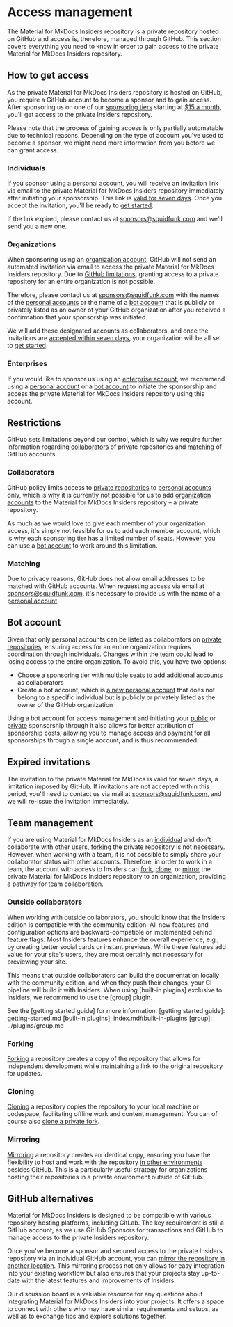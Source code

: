 # Access management

The Material for MkDocs Insiders repository is a private repository hosted on
GitHub and access is, therefore, managed through GitHub. This section covers
everything you need to know in order to gain access to the private Material for
MkDocs Insiders repository.

## How to get access

As the private Material for MkDocs Insiders repository is hosted on GitHub, you
require a GitHub account to become a sponsor and to gain access. After
sponsoring us on one of our [sponsoring tiers] starting at [$15 a month],
you'll get access to the private Insiders repository.

Please note that the process of gaining access is only partially automatable due
to technical reasons. Depending on the type of account you've used to become a
sponsor, we might need more information from you before we can grant access.

  [$15 a month]: https://github.com/sponsors/squidfunk/sponsorships?tier_id=210638
  [sponsoring tiers]: sponsoring-tiers.md

### Individuals

If you sponsor using a [personal account], you will receive an invitation link
via email to the private Material for MkDocs Insiders repository immediately
after initiating your sponsorship. This link is [valid for seven days]. Once you
accept the invitation, you'll be ready to [get started].

If the link expired, please contact us at sponsors@squidfunk.com and we'll
send you a new one.

  [personal account]: https://docs.github.com/en/get-started/learning-about-github/types-of-github-accounts#personal-accounts
  [valid for seven days]: #expired-invitations
  [get started]: getting-started.md

### Organizations

When sponsoring using an [organization account], GitHub will not send an
automated invitation via email to access the private Material for MkDocs Insiders
repository. Due to [GitHub limitations], granting access to a private repository
for an entire organization is not possible.

Therefore, please contact us at sponsors@squidfunk.com with the names of the
[personal accounts] or the name of a [bot account] that is publicly or privately
listed as an owner of your GitHub organization after you received a confirmation
that your sponsorship was initiated.

We will add these designated accounts as collaborators, and once the invitations
are [accepted within seven days], your organization will be all set to [get
started].

  [organization account]: https://docs.github.com/en/get-started/learning-about-github/types-of-github-accounts#organization-accounts
  [GitHub limitations]: #collaborators
  [bot account]: #bot-account
  [accepted within seven days]: #expired-invitations

### Enterprises

If you would like to sponsor us using an [enterprise account], we recommend
using a [personal account] or a [bot account] to initiate the sponsorship and
access the private Material for MkDocs Insiders repository using this account.

  [enterprise account]: https://docs.github.com/en/get-started/learning-about-github/types-of-github-accounts#enterprise-accounts

## Restrictions

GitHub sets limitations beyond our control, which is why we require further
information regarding [collaborators] of private repositories and [matching] of
GitHub accounts.

  [collaborators]: #collaborators
  [matching]: #matching

### Collaborators

GitHub policy limits access to [private repositories] to [personal accounts]
only, which is why it is currently not possible for us to add [organization
accounts] to the Material for MkDocs Insiders repository – a private
repository.

As much as we would love to give each member of your organization access, it's
simply not feasible for us to add each member account, which is why each
[sponsoring tier] has a limited number of seats. However, you can use a [bot account] to work around this limitation.

  [private repositories]: https://docs.github.com/en/account-and-profile/setting-up-and-managing-your-personal-account-on-github/managing-access-to-your-personal-repositories/inviting-collaborators-to-a-personal-repository
  [personal accounts]: https://docs.github.com/en/get-started/learning-about-github/types-of-github-accounts#personal-accounts
  [organization accounts]: https://docs.github.com/en/get-started/learning-about-github/types-of-github-accounts#organization-accounts
  [sponsoring tier]: sponsoring-tiers.md
  [team management]: #team-management

### Matching

Due to privacy reasons, GitHub does not allow email addresses to be matched with
GitHub accounts. When requesting access via email at sponsors@squidfunk.com,
it's necessary to provide us with the name of a [personal account].

## Bot account

Given that only personal accounts can be listed as collaborators on
[private repositories], ensuring access for an entire organization requires
coordination through individuals. Changes within the team could lead to losing
access to the entire organization. To avoid this, you have two options:

  - Choose a sponsoring tier with multiple seats to add additional accounts as
  collaborators
  - Create a bot account, which is [a new personal account] that does not belong
  to a specific individual but is publicly or privately listed as the owner of
  the GitHub organization

Using a bot account for access management and initiating your [public] or
[private] sponsorship through it also allows for better attribution of
sponsorship costs, allowing you to manage access and payment for all
sponsorships through a single account, and is thus recommended.

  [a new personal account]: https://docs.github.com/en/get-started/start-your-journey/creating-an-account-on-github
  [public]: privacy.md/#public-sponsors
  [private]: privacy.md/#private-sponsors

## Expired invitations

The invitation to the private Material for MkDocs is valid for seven days, a
limitation imposed by GitHub. If invitations are not accepted within this
period, you'll need to contact us via mail at sponsors@squidfunk.com, and we
will re-issue the invitation immediately.

## Team management

If you are using Material for MkDocs Insiders as an [individual] and don't
collaborate with other users, [forking] the private repository is not necessary.
However, when working with a team, it is not possible to simply share your
collaborator status with other accounts. Therefore, in order to work in a team,
the account with access to Insiders can [fork], [clone], or [mirror] the private
Material for MkDocs Insiders repository to an organization, providing a pathway
for team collaboration.

  [fork]: #forking
  [clone]: #cloning
  [mirror]: #mirroring
  [individual]: #individuals

### Outside collaborators

When working with outside collaborators, you should know that the Insiders
edition is compatible with the community edition. All new features and
configuration options are backward-compatible or implemented behind feature
flags. Most Insiders features enhance the overall experience, e.g., by creating
better social cards or instant previews. While these features add value for your
site's users, they are most certainly not necessary for previewing your site.

This means that outside collaborators can build the documentation locally with
the community edition, and when they push their changes, your CI pipeline will
build it with Insiders. When using [built-in plugins] exclusive to Insiders, we
recommend to use the [group] plugin.

See the [getting started guide] for more information.
  [getting started guide]: getting-started.md
  [built-in plugins]: index.md#built-in-plugins
  [group]: ../plugins/group.md

### Forking

[Forking] a repository creates a copy of the repository that allows for
independent development while maintaining a link to the original repository
for updates.

  [forking]: https://docs.github.com/en/get-started/quickstart/fork-a-repo

### Cloning

[Cloning] a repository copies the repository to your local machine or codespace,
facilitating offline work and content management. You can of course also
[clone a private fork].

  [cloning]: https://docs.github.com/en/repositories/creating-and-managing-repositories/cloning-a-repository
  [clone a private fork]: https://docs.github.com/en/pull-requests/collaborating-with-pull-requests/working-with-forks/fork-a-repo#cloning-your-forked-repository

### Mirroring

[Mirroring] a repository creates an identical copy, ensuring you have the
flexibility to host and work with the repository [in other environments] besides
GitHub. This is a particularly useful strategy for organizations hosting their
repositories in a private environment outside of GitHub.

  [mirroring]: https://docs.github.com/en/repositories/creating-and-managing-repositories/duplicating-a-repository
  [in other environments]: #github-alternatives

## GitHub alternatives

Material for MkDocs Insiders is designed to be compatible with various
repository hosting platforms, including GitLab. The key requirement is still a
GitHub account, as we use GitHub Sponsors for transactions and GitHub to manage access to the private Insiders repository.

Once you've become a sponsor and secured access to the private Insiders
repository via an individual GitHub account, you can [mirror the repository in
another location]. This mirroring process not only allows for easy integration
into your existing workflow but also ensures that your projects stay up-to-date
with the latest features and improvements of Insiders.

Our discussion board is a valuable resource for any questions about integrating
Material for MkDocs Insiders into your projects. It offers a space to connect
with others who may have similar requirements and setups, as well as to
exchange tips and explore solutions together.

  [mirror the repository in another location]: https://docs.github.com/en/repositories/creating-and-managing-repositories/duplicating-a-repository#mirroring-a-repository-in-another-location
  [discussion board]: https://github.com/squidfunk/mkdocs-material/discussions
